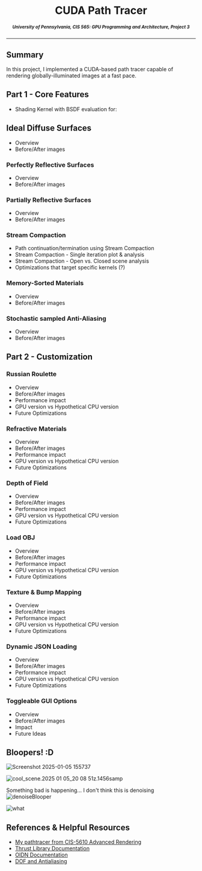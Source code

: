 
<h1 align="center"> CUDA Path Tracer </h1>

<small><h5 align="center">University of Pennsylvania, CIS 565: GPU Programming and Architecture, Project 3</h5></small>

<!-----
<h4 align="center">Meet the Dev</h4>

| <p align="center"><br><img src="img/nadine.png" width=100><br></p> | <p><br><i> Nadine Adnane </i><br></p> [LinkedIn](https://www.linkedin.com/in/nadnane/) |
|------------------------------------------------------------------|---------------------------------------------------------------------------------------------------------------------------------|-->

 
---

## Summary

In this project, I implemented a CUDA-based path tracer capable of rendering globally-illuminated images at a fast pace.


## Part 1 - Core Features
- Shading Kernel with BSDF evaluation for:
## Ideal Diffuse Surfaces
- Overview
- Before/After images

### Perfectly Reflective Surfaces
- Overview
- Before/After images

### Partially Reflective Surfaces
- Overview
- Before/After images

### Stream Compaction
- Path continuation/termination using Stream Compaction
- Stream Compaction - Single iteration plot & analysis
- Stream Compaction - Open vs. Closed scene analysis
- Optimizations that target specific kernels (?)

### Memory-Sorted Materials
- Overview
- Before/After images

### Stochastic sampled Anti-Aliasing
- Overview
- Before/After images

## Part 2 - Customization
### Russian Roulette
- Overview
- Before/After images
- Performance impact
- GPU version vs Hypothetical CPU version
- Future Optimizations

### Refractive Materials
- Overview
- Before/After images
- Performance impact
- GPU version vs Hypothetical CPU version
- Future Optimizations

### Depth of Field
- Overview
- Before/After images
- Performance impact
- GPU version vs Hypothetical CPU version
- Future Optimizations

### Load OBJ
- Overview
- Before/After images
- Performance impact
- GPU version vs Hypothetical CPU version
- Future Optimizations

### Texture & Bump Mapping
- Overview
- Before/After images
- Performance impact
- GPU version vs Hypothetical CPU version
- Future Optimizations

### Dynamic JSON Loading
- Overview
- Before/After images
- Performance impact
- GPU version vs Hypothetical CPU version
- Future Optimizations

### Toggleable GUI Options
- Overview
- Before/After images
- Impact
- Future Ideas

## Bloopers! :D

![Screenshot 2025-01-05 155737](img/Screenshot%202025-01-05%20155737.png)


![cool_scene.2025 01 05_20 08 51z.1456samp](img/cool_scene.2025-01-05_20-08-51z.1456samp.png)

Something bad is happening... I don't think this is denoising
![denoiseBlooper](img/blooper.png)


![what](img/what.png)


## References & Helpful Resources
* [My pathtracer from CIS-5610 Advanced Rendering](https://github.com/CIS-4610-2023/homework-05-full-lighting-and-environment-maps-nadnane/tree/main) 
* [Thrust Library Documentation](https://nvidia.github.io/cccl/thrust/api/function_group__sorting_1ga667333ee2e067bb7da3fb1b8ab6d348c.html) 
* [OIDN Documentation](https://github.com/RenderKit/oidn)
* [DOF and Antialiasing](https://paulbourke.net/miscellaneous/raytracing/)